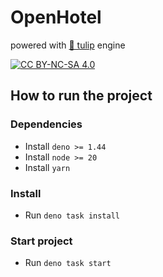 [cc-by-nc-sa]: http://creativecommons.org/licenses/by-nc-sa/4.0/
[cc-by-nc-sa-image]: https://licensebuttons.net/l/by-nc-sa/4.0/88x31.png
[cc-by-nc-sa-shield]: https://img.shields.io/badge/License-CC%20BY--NC--SA%204.0-lightgrey.svg

# OpenHotel
powered with [🌷 tulip](https://github.com/tulipjs) engine

[![CC BY-NC-SA 4.0][cc-by-nc-sa-image]][cc-by-nc-sa]

## How to run the project
### Dependencies
- Install `deno >= 1.44`
- Install `node >= 20`
- Install `yarn`

### Install
- Run `deno task install`

### Start project
- Run `deno task start`
